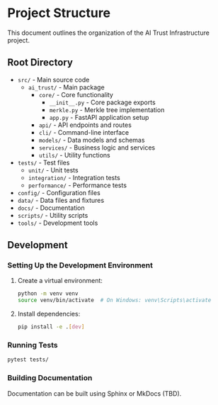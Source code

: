# Project Structure

This document outlines the organization of the AI Trust Infrastructure project.

## Root Directory

- `src/` - Main source code
  - `ai_trust/` - Main package
    - `core/` - Core functionality
      - `__init__.py` - Core package exports
      - `merkle.py` - Merkle tree implementation
      - `app.py` - FastAPI application setup
    - `api/` - API endpoints and routes
    - `cli/` - Command-line interface
    - `models/` - Data models and schemas
    - `services/` - Business logic and services
    - `utils/` - Utility functions
- `tests/` - Test files
  - `unit/` - Unit tests
  - `integration/` - Integration tests
  - `performance/` - Performance tests
- `config/` - Configuration files
- `data/` - Data files and fixtures
- `docs/` - Documentation
- `scripts/` - Utility scripts
- `tools/` - Development tools

## Development

### Setting Up the Development Environment

1. Create a virtual environment:
   ```bash
   python -m venv venv
   source venv/bin/activate  # On Windows: venv\Scripts\activate
   ```

2. Install dependencies:
   ```bash
   pip install -e .[dev]
   ```

### Running Tests

```bash
pytest tests/
```

### Building Documentation

Documentation can be built using Sphinx or MkDocs (TBD).
